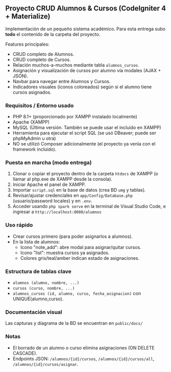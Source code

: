 ## Proyecto CRUD Alumnos & Cursos (CodeIgniter 4 + Materialize)

Implementación de un pequeño sistema académico. Para esta entrega subo **todo** el contenido de la carpeta del proyecto.

Features principales:

-   CRUD completo de Alumnos.
-   CRUD completo de Cursos.
-   Relación muchos-a-muchos mediante tabla `alumnos_cursos`.
-   Asignación y visualización de cursos por alumno vía modales (AJAX + JSON).
-   Navbar para navegar entre Alumnos y Cursos.
-   Indicadores visuales (iconos coloreados) según si el alumno tiene cursos asignados.

### Requisitos / Entorno usado

-   PHP 8.1+ (proporcionado por XAMPP instalado localmente)
-   Apache (XAMPP)
-   MySQL (Última versión. También se puede usar el incluido en XAMPP)
-   Herramienta para ejecutar el script SQL (se usó DBeaver; puede ser phpMyAdmin u otra)
-   NO se utilizó Composer adicionalmente (el proyecto ya venía con el framework incluido).

### Puesta en marcha (modo entrega)

1. Clonar o copiar el proyecto dentro de la carpeta `htdocs` de XAMPP (o llamar al php.exe de XAMPP desde la consola).
2. Iniciar Apache el panel de XAMPP.
3. Importar `script.sql` en la base de datos (crea BD `umg` y tablas).
4. Revisar/ajustar credenciales en `app/Config/Database.php` (usuario/password locales) y en `.env`.
5. Acceder usando `php spark serve` en la terminal de Visual Studio Code, e ingresar a `http://localhost:8080/alumnos`

### Uso rápido

-   Crear cursos primero (para poder asignarlos a alumnos).
-   En la lista de alumnos:
    -   Icono "note_add": abre modal para asignar/quitar cursos.
    -   Icono "list": muestra cursos ya asignados.
    -   Colores gris/teal/amber indican estado de asignaciones.

### Estructura de tablas clave

-   `alumnos (alumno, nombre, ...)`
-   `cursos (curso, nombre, ...)`
-   `alumnos_cursos (id, alumno, curso, fecha_asignacion)` con UNIQUE(alumno,curso).

### Documentación visual

Las capturas y diagrama de la BD se encuentran en `public/docs/`

### Notas

-   El borrado de un alumno o curso elimina asignaciones (ON DELETE CASCADE).
-   Endpoints JSON: `/alumnos/{id}/cursos`, `/alumnos/{id}/cursos/all`, `/alumnos/{id}/cursos/asignar`.
